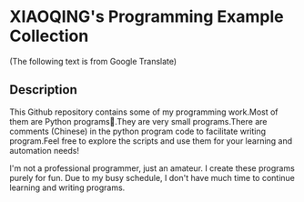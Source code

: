 # XIAOQING's Programming Example Collection

(The following text is from Google Translate)
## Description
This Github repository contains some of my programming work.Most of them are Python programs🐍.They are very small programs.There are comments (Chinese) in the python program code to facilitate writing program.Feel free to explore the scripts and use them for your learning and automation needs!

I'm not a professional programmer, just an amateur. I create these programs purely for fun. Due to my busy schedule, I don't have much time to continue learning and writing programs.




